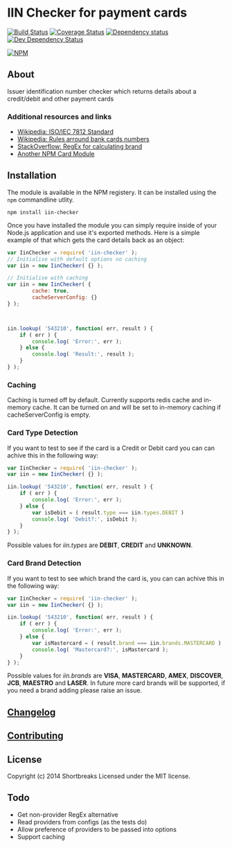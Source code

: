 # IIN Checker for payment cards

[![Build Status](https://travis-ci.org/Shortbreaks/iinChecker.png)](https://travis-ci.org/Shortbreaks/iinChecker)
[![Coverage Status](https://coveralls.io/repos/Shortbreaks/iinChecker/badge.png?branch=master)](https://coveralls.io/r/Shortbreaks/iinChecker?branch=master)
[![Dependency status](https://david-dm.org/Shortbreaks/iinChecker/status.png)](https://david-dm.org/Shortbreaks/iinChecker#info=dependencies&view=table)
[![Dev Dependency Status](https://david-dm.org/Shortbreaks/iinChecker/dev-status.png)](https://david-dm.org/Shortbreaks/iinChecker#info=devDependencies&view=table)

[![NPM](https://nodei.co/npm/iin-checker.png)](https://nodei.co/npm/iin-checker/)

## About

Issuer identification number checker which returns details about a credit/debit and other payment cards

### Additional resources and links
- [Wikipedia: ISO/IEC 7812 Standard](http://en.wikipedia.org/wiki/ISO/IEC_7812)
- [Wikipedia: Rules arround bank cards numbers](http://en.wikipedia.org/wiki/Bank_card_number)
- [StackOverflow: RegEx for calculating brand](http://stackoverflow.com/questions/72768/how-do-you-detect-credit-card-type-based-on-number)
- [Another NPM Card Module](https://github.com/observing/creditcard)

## Installation

The module is available in the NPM registery. It can be installed using the
`npm` commandline utlity.

```
npm install iin-checker
```

Once you have installed the module you can simply require inside of your Node.js
application and use it's exported methods. Here is a simple example of that which gets the card details back as an object:

```js
var IinChecker = require( 'iin-checker' );
// Initialise with default options no caching
var iin = new IinChecker( {} );

// Initialise with caching
var iin = new IinChecker( {
		cache: true,
		cacheServerConfig: {}
} );



iin.lookup( '543210', function( err, result ) {
	if ( err ) {
		console.log( 'Error:', err );
	} else {
		console.log( 'Result:', result );
	}
} );
```
### Caching
Caching is turned off by default. Currently supports redis cache and in-memory cache.
It can be turned on and will be set to in-memory caching if cacheServerConfig is empty.

### Card Type Detection

If you want to test to see if the card is a Credit or Debit card you can can achive this in the following way:

```js
var IinChecker = require( 'iin-checker' );
var iin = new IinChecker( {} );

iin.lookup( '543210', function( err, result ) {
	if ( err ) {
		console.log( 'Error:', err );
	} else {
		var isDebit = ( result.type === iin.types.DEBIT )
		console.log( 'Debit?:', isDebit );
	}
} );
```

Possible values for _iin.types_ are **DEBIT**, **CREDIT** and **UNKNOWN**.

### Card Brand Detection

If you want to test to see which brand the card is, you can can achive this in the following way:

```js
var IinChecker = require( 'iin-checker' );
var iin = new IinChecker( {} );

iin.lookup( '543210', function( err, result ) {
	if ( err ) {
		console.log( 'Error:', err );
	} else {
		var isMastercard = ( result.brand === iin.brands.MASTERCARD )
		console.log( 'Mastercard?:', isMastercard );
	}
} );
```

Possible values for _iin.brands_ are **VISA**, **MASTERCARD**, **AMEX**, **DISCOVER**, **JCB**, **MAESTRO** and **LASER**. In future more card brands will be supported, if you need a brand adding please raise an issue.

## [Changelog](CHANGELOG.md)

## [Contributing](CONTRIBUTING.md)


## License
Copyright (c) 2014 Shortbreaks
Licensed under the MIT license.

## Todo
- Get non-provider RegEx alternative
- Read providers from configs (as the tests do)
- Allow preference of providers to be passed into options
- Support caching

